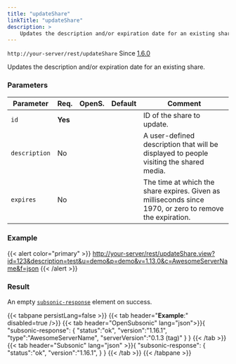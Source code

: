 ```yaml
---
title: "updateShare"
linkTitle: "updateShare"
description: >
    Updates the description and/or expiration date for an existing share.
---
```


`http://your-server/rest/updateShare` Since [1.6.0](../subsonic-versions)

Updates the description and/or expiration date for an existing share.

### Parameters

| Parameter | Req. | OpenS. | Default | Comment |
| --- | --- | --- | --- | --- |
| `id` | **Yes** |    |   | ID of the share to update. |
| `description` | No  | |      | A user-defined description that will be displayed to people visiting the shared media. |
| `expires` | No  |   |    | The time at which the share expires. Given as milliseconds since 1970, or zero to remove the expiration. |

### Example

{{< alert color="primary" >}} <http://your-server/rest/updateShare.view?id=123&description=test&u=demo&p=demo&v=1.13.0&c=AwesomeServerName&f=json> {{< /alert >}}

### Result

An empty [`subsonic-response`](../../responses/subsonic-response) element on success.

{{< tabpane persistLang=false >}}
{{< tab header="**Example**:" disabled=true />}}
{{< tab header="OpenSubsonic" lang="json">}}{
  "subsonic-response": {
    "status":"ok",
    "version":"1.16.1",
    "type":"AwesomeServerName",
    "serverVersion":"0.1.3 (tag)"
  }
}
{{< /tab >}}
{{< tab header="Subsonic" lang="json" >}}{
  "subsonic-response": {
    "status":"ok",
    "version":"1.16.1",
  }
}
{{< /tab >}}
{{< /tabpane >}}
